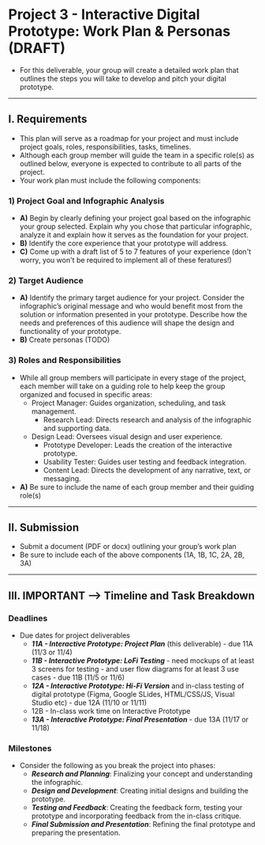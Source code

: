 # Project 3 - Interactive Digital Prototype: Work Plan & Personas (DRAFT)

- For this deliverable, your group will create a detailed work plan that outlines the steps you will take to develop and pitch your digital prototype.

---

## I. Requirements
- This plan will serve as a roadmap for your project and must include project goals, roles, responsibilities, tasks, timelines. 
- Although each group member will guide the team in a specific role(s) as outlined below, everyone is expected to contribute to all parts of the project.
- Your work plan must include the following components:

### 1) Project Goal and Infographic Analysis
- **A)** Begin by clearly defining your project goal based on the infographic your group selected. Explain why you chose that particular infographic, analyze it and explain how it serves as the foundation for your project.
- **B)** Identify the core experience that your prototype will address.
- **C)** Come up with a draft list of 5 to 7 features of your experience (don't worry, you won't be required to implement all of these feratures!)

### 2) Target Audience
- **A)** Identify the primary target audience for your project. Consider the infographic’s original message and who would benefit most from the solution or information presented in your prototype. Describe how the needs and preferences of this audience will shape the design and functionality of your prototype.
- **B)** Create personas (TODO)

### 3) Roles and Responsibilities
- While all group members will participate in every stage of the project, each member will take on a guiding role to help keep the group organized and focused in specific areas:
  - Project Manager: Guides organization, scheduling, and task management.
	- Research Lead: Directs research and analysis of the infographic and supporting data.
  - Design Lead: Oversees visual design and user experience.
	- Prototype Developer: Leads the creation of the interactive prototype.
	- Usability Tester: Guides user testing and feedback integration.
	- Content Lead: Directs the development of any narrative, text, or messaging.
- **A)** Be sure to include the name of each group member and their guiding role(s)

---

## II. Submission
- Submit a document (PDF or docx) outlining your group’s work plan
- Be sure to include each of the above components (1A, 1B, 1C, 2A, 2B, 3A)

---

## III. IMPORTANT --> Timeline and Task Breakdown

### Deadlines
- Due dates for project deliverables
  - ***11A - Interactive Prototype: Project Plan*** (this deliverable) - due 11A (11/3 or 11/4)
  - ***11B - Interactive Prototype: LoFi Testing*** - need mockups of at least 3 screens for testing - and user flow diagrams for at least 3 use cases -  due 11B (11/5 or 11/6)
  - ***12A - Interactive Prototype:  Hi-Fi Version*** and in-class testing of digital prototype (Figma, Google SLides, HTML/CSS/JS, Visual Studio etc)  - due 12A (11/10 or 11/11)
  - 12B - In-class work time on Interactive Prototype
  - ***13A - Interactive Prototype: Final Presentation*** - due 13A (11/17 or 11/18)
 
### Milestones
- Consider the following as you break the project into phases:
  - ***Research and Planning***: Finalizing your concept and understanding the infographic.
  - ***Design and Development***: Creating initial designs and building the prototype.
  - ***Testing and Feedback***: Creating the feedback form, testing your prototype and incorporating feedback from the in-class critique.
  - ***Final Submission and Presentation***: Refining the final prototype and preparing the presentation.


